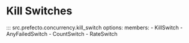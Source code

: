 # Kill Switches

::: src.prefecto.concurrency.kill_switch
    options:
        members:
            - KillSwitch
            - AnyFailedSwitch
            - CountSwitch
            - RateSwitch
